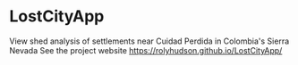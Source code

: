 # LostCityApp
View shed analysis of settlements near Cuidad Perdida in Colombia's Sierra Nevada
See the project website https://rolyhudson.github.io/LostCityApp/
